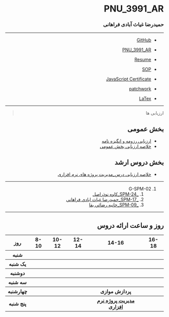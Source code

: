 <div dir="rtl">

# PNU_3991_AR

### حمیدرضا غیاث آبادی فراهانی

---
- [GitHub](https://github.com/monocode-ir)

- [PNU_3991_AR](https://github.com/monocode-ir/PNU_3991_AR)

- [Resume](https://monocode-ir.github.io) 

- [SOP](https://monocode-ir.github.io/SOP/) 

- [JavaScript Certificate](https://github.com/monocode-ir/PNU_3991_AR/tree/main/SoftwareProjectManagement/cert/certificate.pdf)

- [patchwork](https://github.com/monocode-ir/PNU_3991_AR/tree/main/SoftwareProjectManagement/patchwork/path.png)

- [LaTex](https://github.com/monocode-ir/PNU_3991_AR/tree/main/SoftwareProjectManagement/LaTeX)

-----
> ارزیابی ها

##  بخش عمومی
- [ارزیابی رزومه و انگیزه نامه](https://github.com/monocode-ir/PNU_3991_AR/blob/main/Assessment/17_CV_CheckList_AR_3991.pdf)
- [خلاصه ارزیابی بخش عمومی](https://github.com/monocode-ir/PNU_3991_AR/blob/main/Assessment/17_GeneralSection_CheckList_AR_3991.pdf)

##  بخش دروس ارشد
- [خلاصه ارزیابی درس_مدیریت پروژه های نرم افزاری](https://github.com/monocode-ir/PNU_3991_AR/blob/main/Assessment/17_SoftwareProjectManagement_CheckList_AR_3991)
-----

1. G-SPM-02
    1. [_SPM-24_كاوه نوذراصل](https://github.com/AliRazavi-edu/PNU_3991/tree/master/_MSc/SoftwareProjectManagement/1115272_01/24_%D9%83%D8%A7%D9%88%D9%87%20%D9%86%D9%88%D8%B0%D8%B1%D8%A7%D8%B5%D9%84)    
    1. [_SPM-17_حميدرضا غياث ابادي فراهاني](https://github.com/AliRazavi-edu/PNU_3991/tree/master/_MSc/SoftwareProjectManagement/1115272_01/17_%D8%AD%D9%85%D9%8A%D8%AF%D8%B1%D8%B6%D8%A7%20%D8%BA%D9%8A%D8%A7%D8%AB%20%D8%A7%D8%A8%D8%A7%D8%AF%D9%8A%20%D9%81%D8%B1%D8%A7%D9%87%D8%A7%D9%86%D9%8A)    
    1. [_SPM-09_حانيه رضائي بقا](https://github.com/AliRazavi-edu/PNU_3991/tree/master/_MSc/SoftwareProjectManagement/1115272_01/09_%D8%AD%D8%A7%D9%86%D9%8A%D9%87%20%D8%B1%D8%B6%D8%A7%D8%A6%D9%8A%20%D8%A8%D9%82%D8%A7)
    
 
--------------
## روز و ساعت ارائه دروس

<table style="width:100%">
  <tr>
    <th >16-18</th>
    <th >14-16</th>
    <th >12-14</th>
    <th>10-12</th>
    <th>8-10</th>
    <th>روز</th>
  </tr>
  <tr>
    <th ></th>
    <th ></th>
    <th ></th>
    <th></th>
    <th></th>
    <th>شنبه</th>
  </tr>
   <tr>
    <th ></th>
    <th ></th>
    <th></th>
    <th></th>
    <th ></th>
    <th>یک شنبه</th>
  </tr>
   <tr>
     <th ></th>
     <th ></th>
     <th></th>
     <th></th>
    <th ></th>   
    <th>دوشنبه</th>
  </tr>
   <tr>
    <th ></th>
    <th ></th>
    <th></th>
    <th></th>
    <th ></th>
    <th>سه شنبه</th>
  </tr>
   <tr>
    <th ></th>
    <th >پردازش موازی</th>
    <th></th>
    <th></th>
     <th ></th>
    <th>چهارشنبه</th>
  </tr>
   <tr>
    <th ></th>
     <th ><a href="https://github.com/AliRazavi-edu/PNU_3991/tree/master/_MSc/SoftwareProjectManagement">مدیریت پروژه نرم افزاری</a></th>
     <th ></th>
     <th></th>
    <th></th>
    <th>پنج شنبه</th>
  </tr>
</table>

</div>